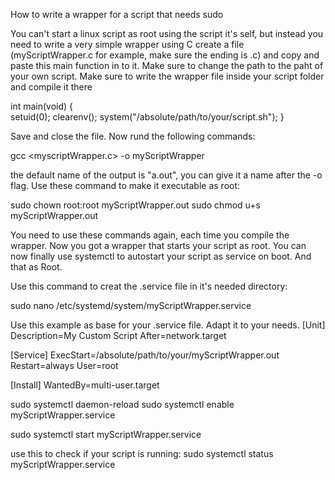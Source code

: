 How to write a wrapper for a script that needs sudo

You can't start a linux script as root using the script it's self, but instead you need to write a very simple wrapper using C
create a file (myScriptWrapper.c for example, make sure the ending is .c) and copy and paste this main function in to it. Make sure to change the path to the paht of your own script.
Make sure to write the wrapper file inside your script folder and compile it there


int main(void) {        
    setuid(0);
    clearenv();
    system("/absolute/path/to/your/script.sh");
}

Save and close the file. 
Now rund the following commands:


gcc <myscriptWrapper.c> -o myScriptWrapper

the default name of the output is "a.out", you can give it a name after the -o flag. 
Use these command to make it executable as root:

sudo chown root:root myScriptWrapper.out 
sudo chmod u+s myScriptWrapper.out

You need to use these commands again, each time you compile the wrapper.
Now you got a wrapper that starts your script as root. 
You can now finally use systemctl to autostart your script as service on boot. And that as Root.


Use this command to creat the .service file in it's needed directory:

sudo nano /etc/systemd/system/myScriptWrapper.service

Use this example as base for your .service file. Adapt it to your needs.
[Unit]
Description=My Custom Script
After=network.target

[Service]
ExecStart=/absolute/path/to/your/myScriptWrapper.out
Restart=always
User=root

[Install]
WantedBy=multi-user.target

sudo systemctl daemon-reload
sudo systemctl enable myScriptWrapper.service

sudo systemctl start myScriptWrapper.service

use this to check if your script is running:
sudo systemctl status myScriptWrapper.service

